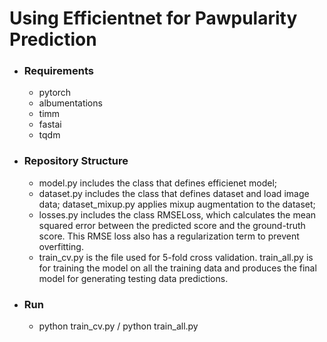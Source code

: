 # Using Efficientnet for Pawpularity Prediction

- ### Requirements
    - pytorch
    - albumentations
    - timm
    - fastai
    - tqdm
- ### Repository Structure
    - model.py includes the class that defines efficienet model; 
    - dataset.py includes the class that defines dataset and load image data; dataset_mixup.py applies mixup augmentation to the dataset; 
    - losses.py includes the class RMSELoss, which calculates the mean squared error between the predicted score and the ground-truth score. This RMSE loss also has a regularization term to prevent overfitting.
    - train_cv.py is the file used for 5-fold cross validation. train_all.py is for training the model on all the training data and produces the final model for generating testing data predictions.
- ### Run
    - python train_cv.py / python train_all.py